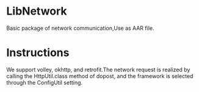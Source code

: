 # LibNetwork
Basic package of network communication,Use as AAR file.


# Instructions
We support volley, okhttp, and retrofit.The network request is realized by calling the HttpUtil.class method of dopost, and the framework is selected through the ConfigUtil setting.